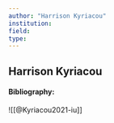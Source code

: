 ```yaml
---
author: "Harrison Kyriacou"
institution:
field:
type:
---
```


## Harrison Kyriacou
#### Bibliography:

![[@Kyriacou2021-iu]]